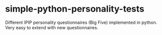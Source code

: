 # simple-python-personality-tests
Different IPIP personality questionnaires (Big Five) implemented in python. Very easy to extend with new questionnaires.

